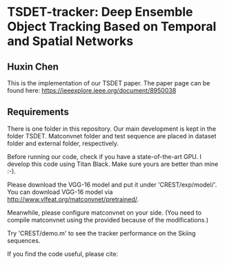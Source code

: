# TSDET-tracker: Deep Ensemble Object Tracking Based on Temporal and Spatial Networks 

## Huxin Chen
This is the implementation of our TSDET paper. The paper page can be found here: https://ieeexplore.ieee.org/document/8950038

## Requirements
There is one folder in this repository. Our main development is kept in the folder TSDET. Matconvnet folder and test sequence are placed in dataset folder and external folder, respectively.

Before running our code, check if you have a state-of-the-art GPU. I develop this code using Titan Black. Make sure yours are better than mine :-).

Please download the VGG-16 model and put it under 'CREST/exp/model/'. You can download VGG-16 model via http://www.vlfeat.org/matconvnet/pretrained/.

Meanwhile, please configure matconvnet on your side. (You need to compile matconvnet using the provided because of the modifications.)

Try 'CREST/demo.m' to see the tracker performance on the Skiing sequences.

If you find the code useful, please cite:
